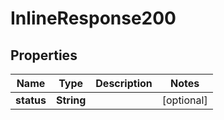 

# InlineResponse200

## Properties

Name | Type | Description | Notes
------------ | ------------- | ------------- | -------------
**status** | **String** |  |  [optional]



